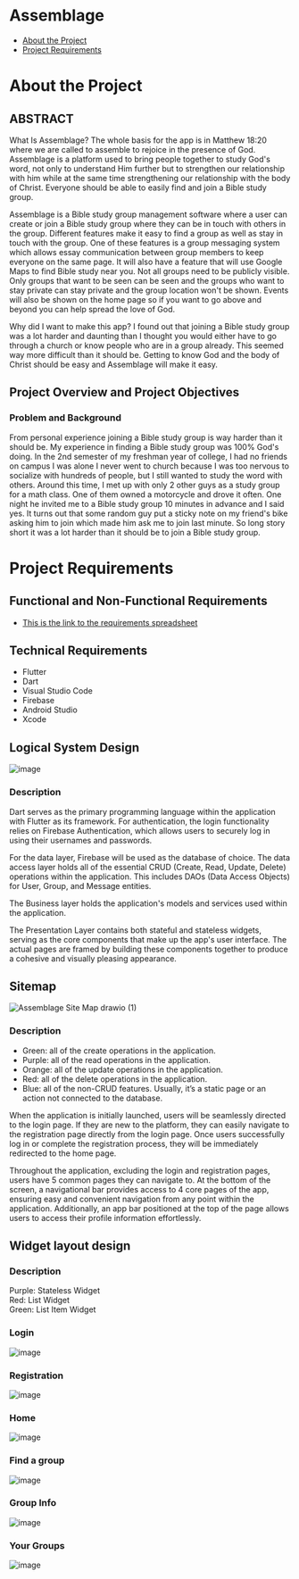 # Assemblage

- [About the Project](https://github.com/AceLake/Assemblage-Flutter#about-the-project)
- [Project Requirements](https://github.com/AceLake/Assemblage-Flutter#project-requirements)

# About the Project

## ABSTRACT

What Is Assemblage? The whole basis for the app is in Matthew 18:20 where we are called to assemble to rejoice in the presence of God. Assemblage is a platform used to bring people together to study God's word, not only to understand Him further but to strengthen our relationship with him while at the same time strengthening our relationship with the body of Christ. Everyone should be able to easily find and join a Bible study group. 

Assemblage is a Bible study group management software where a user can create or join a Bible study group where they can be in touch with others in the group. Different features make it easy to find a group as well as stay in touch with the group. One of these features is a group messaging system which allows essay communication between group members to keep everyone on the same page. It will also have a feature that will use Google Maps to find Bible study near you. Not all groups need to be publicly visible. Only groups that want to be seen can be seen and the groups who want to stay private can stay private and the group location won't be shown. Events will also be shown on the home page so if you want to go above and beyond you can help spread the love of God.

Why did I want to make this app? I found out that joining a Bible study group was a lot harder and daunting than I thought you would either have to go through a church or know people who are in a group already. This seemed way more difficult than it should be. Getting to know God and the body of Christ should be easy and Assemblage will make it easy.

## Project Overview and Project Objectives

### Problem and Background

From personal experience joining a Bible study group is way harder than it should be. My experience in finding a Bible study group was 100% God's doing. In the 2nd semester of my freshman year of college, I had no friends on campus I was alone I never went to church because I was too nervous to socialize with hundreds of people, but I still wanted to study the word with others. Around this time, I met up with only 2 other guys as a study group for a math class. One of them owned a motorcycle and drove it often. One night he invited me to a Bible study group 10 minutes in advance and I said yes. It turns out that some random guy put a sticky note on my friend's bike asking him to join which made him ask me to join last minute. So long story short it was a lot harder than it should be to join a Bible study group.

# Project Requirements

## Functional and Non-Functional Requirements
- [This is the link to the requirements spreadsheet](https://docs.google.com/spreadsheets/d/12-eE0rKsRIRkCST4E56qvA3O3NXUvT5u/edit?usp=sharing&ouid=116486810360149009769&rtpof=true&sd=true)

## Technical Requirements

- Flutter
- Dart
- Visual Studio Code
- Firebase
- Android Studio
- Xcode

## Logical System Design
![image](https://github.com/AceLake/Assemblage-Flutter/assets/96988100/57efdee4-5e9f-47ed-903d-2b9e22794fad)

### Description

Dart serves as the primary programming language within the application with Flutter as its framework. For authentication, the login functionality relies on Firebase Authentication, which allows users to securely log in using their usernames and passwords.

For the data layer, Firebase will be used as the database of choice. The data access layer holds all of the essential CRUD (Create, Read, Update, Delete) operations within the application. This includes DAOs (Data Access Objects) for User, Group, and Message entities.

The Business layer holds the application's models and services used within the application.

The Presentation Layer contains both stateful and stateless widgets, serving as the core components that make up the app's user interface. The actual pages are framed by building these components together to produce a cohesive and visually pleasing appearance.

## Sitemap
![Assemblage Site Map drawio (1)](https://github.com/AceLake/Assemblage-Flutter/assets/96988100/6cc9b906-e596-4f17-ac66-e2fa8cd68c99)

### Description

- Green: all of the create operations in the application.
- Purple: all of the read operations in the application.
- Orange: all of the update operations in the application.
- Red: all of the delete operations in the application.
- Blue: all of the non-CRUD features. Usually, it’s a static page or an action not connected to the database.

When the application is initially launched, users will be seamlessly directed to the login page. If they are new to the platform, they can easily navigate to the registration page directly from the login page. Once users successfully log in or complete the registration process, they will be immediately redirected to the home page.

Throughout the application, excluding the login and registration pages, users have 5 common pages they can navigate to. At the bottom of the screen, a navigational bar provides access to 4 core pages of the app, ensuring easy and convenient navigation from any point within the application. Additionally, an app bar positioned at the top of the page allows users to access their profile information effortlessly.

## Widget layout design
### Description 
Purple: Stateless Widget 
<br>
Red: List Widget 
<br>
Green: List Item Widget
<br>
### Login
![image](https://github.com/AceLake/Assemblage-Flutter/assets/96988100/bdb6c372-9d04-43d7-affa-55b49bfecb42)

### Registration
![image](https://github.com/AceLake/Assemblage-Flutter/assets/96988100/4407c35a-5637-4666-be08-624fe1550582)

### Home
![image](https://github.com/AceLake/Assemblage-Flutter/assets/96988100/9e925574-e2b7-416a-a717-652b20349d61)

### Find a group
![image](https://github.com/AceLake/Assemblage-Flutter/assets/96988100/1bda5071-d8c1-411a-af6f-1d9de34e166f)

### Group Info
![image](https://github.com/AceLake/Assemblage-Flutter/assets/96988100/b55d7d8c-c398-4b05-b492-88f80dc11197)

### Your Groups
![image](https://github.com/AceLake/Assemblage-Flutter/assets/96988100/58d0d8af-d7b9-4199-bb4b-34cfe7dddcb1)





